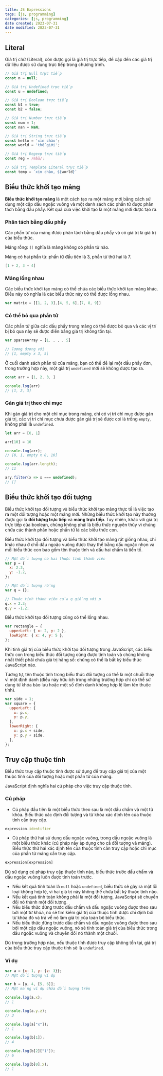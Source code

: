 ```yaml
---
title: JS Expressions
tags: [js, programming]
categories: [js, programming]
date created: 2023-07-31
date modified: 2023-07-31
---
```


## Literal

Giá trị chữ (Literal), còn được gọi là giá trị trực tiếp, đề cập đến các giá trị dữ liệu được sử dụng trực tiếp trong chương trình.

```js
// Giá trị Null trực tiếp
const n = null;

// Giá trị Undefined trực tiếp
const u = undefined;

// Giá trị Boolean trực tiếp
const b1 = true;
const b2 = false;

// Giá trị Number trực tiếp
const num = 1;
const nan = NaN;

// Giá trị String trực tiếp
const hello = 'xin chào';
const world = 'thế giới';

// Giá trị Regexp trực tiếp
const reg = /mẫu/;

// Giá trị Template Literal trực tiếp
const temp = `xin chào, ${world}`
```

## Biểu thức khởi tạo mảng

**Biểu thức khởi tạo mảng** là một cách tạo ra một mảng mới bằng cách sử dụng một cặp dấu ngoặc vuông và một danh sách các phần tử được phân tách bằng dấu phẩy. Kết quả của việc khởi tạo là một mảng mới được tạo ra.

### Phân tách bằng dấu phẩy

Các phần tử của mảng được phân tách bằng dấu phẩy và có giá trị là giá trị của biểu thức.

Mảng rỗng: `[]` nghĩa là mảng không có phần tử nào.

Mảng có hai phần tử: phần tử đầu tiên là 3, phần tử thứ hai là 7.

```js
[1 + 2, 3 + 4]
```

### Mảng lồng nhau

Các biểu thức khởi tạo mảng có thể chứa các biểu thức khởi tạo mảng khác. Điều này có nghĩa là các biểu thức này có thể được lồng nhau.

```js
var matrix = [[1, 2, 3],[4, 5, 6],[7, 8, 9]]
```

### Có thể bỏ qua phần tử

Các phần tử giữa các dấu phẩy trong mảng có thể được bỏ qua và các vị trí bị bỏ qua này sẽ được điền bằng giá trị không tồn tại.

```js
var sparseArray = [1, , , , 5]

// Tương đương với
// [1, empty x 3, 5]
```

Ở cuối danh sách phần tử của mảng, bạn có thể để lại một dấu phẩy đơn, trong trường hợp này, một giá trị `undefined` mới sẽ không được tạo ra.

```js
const arr = [1, 2, 3, ]

console.log(arr)
// [1, 2, 3]
````

### Gán giá trị theo chỉ mục

Khi gán giá trị cho một chỉ mục trong mảng, chỉ có vị trí chỉ mục được gán giá trị, các vị trí chỉ mục chưa được gán giá trị sẽ được coi là trống `empty`, không phải là `undefined`.

```js
let arr = [0, 1]

arr[10] = 10

console.log(arr);
// [0, 1, empty x 8, 10]

console.log(arr.length);
// 11

ary.filter(x => x === undefined);
// []
```

## Biểu thức khởi tạo đối tượng

Biểu thức khởi tạo đối tượng và biểu thức khởi tạo mảng thực tế là việc tạo ra một đối tượng hoặc một mảng mới. Những biểu thức khởi tạo này thường được gọi là **đối tượng trực tiếp** và **mảng trực tiếp**. Tuy nhiên, khác với giá trị trực tiếp của boolean, chúng không phải là biểu thức nguyên thủy vì chúng chứa các thành phần hoặc phần tử là các biểu thức con.

Biểu thức khởi tạo đối tượng và biểu thức khởi tạo mảng rất giống nhau, chỉ khác nhau ở chỗ dấu ngoặc vuông được thay thế bằng dấu ngoặc nhọn và mỗi biểu thức con bao gồm tên thuộc tính và dấu hai chấm là tiền tố.

```js
// Một đối tượng có hai thuộc tính thành viên
var p = {
  x: 2.3,
  y: -1.2,
};

// Một đối tượng rỗng
var q = {};

// Thuộc tính thành viên của q giống với p
q.x = 2.3;
q.y = -1.2;
```

Biểu thức khởi tạo đối tượng cũng có thể lồng nhau.

```js
var rectangle = {
  upperLeft: { x: 2, y: 2 },
  lowRight: { x: 4, y: 5 },
};
```

Khi tính giá trị của biểu thức khởi tạo đối tượng trong JavaScript, các biểu thức con trong biểu thức đối tượng cũng được tính toán và chúng không nhất thiết phải chứa giá trị hằng số: chúng có thể là bất kỳ biểu thức JavaScript nào.

Tương tự, tên thuộc tính trong biểu thức đối tượng có thể là một chuỗi thay vì một định danh (điều này hữu ích trong những trường hợp chỉ có thể sử dụng từ khóa bảo lưu hoặc một số định danh không hợp lệ làm tên thuộc tính).

```js
var side = 1;
var square = {
  upperLeft: {
    x: p.x,
    y: p.y,
  },
  lowerRight: {
    x: p.x + side,
    y: p.y + side,
  },
};
```

## Truy cập thuộc tính

Biểu thức truy cập thuộc tính được sử dụng để truy cập giá trị của một thuộc tính của đối tượng hoặc một phần tử của mảng.

JavaScript định nghĩa hai cú pháp cho việc truy cập thuộc tính.

### Cú pháp

- Cú pháp đầu tiên là một biểu thức theo sau là một dấu chấm và một từ khóa. Biểu thức xác định đối tượng và từ khóa xác định tên của thuộc tính cần truy cập.

```js
expression.identifier
```

- Cú pháp thứ hai sử dụng dấu ngoặc vuông, trong dấu ngoặc vuông là một biểu thức khác (cú pháp này áp dụng cho cả đối tượng và mảng). Biểu thức thứ hai xác định tên của thuộc tính cần truy cập hoặc chỉ mục của phần tử mảng cần truy cập.

```js
expression[expression]
```

Dù sử dụng cú pháp truy cập thuộc tính nào, biểu thức trước dấu chấm và dấu ngoặc vuông luôn được tính toán trước.

- Nếu kết quả tính toán là `null` hoặc `undefined`, biểu thức sẽ gây ra một lỗi loại không hợp lệ, vì hai giá trị này không thể chứa bất kỳ thuộc tính nào.
- Nếu kết quả tính toán không phải là một đối tượng, JavaScript sẽ chuyển đổi nó thành một đối tượng.
- Nếu biểu thức đứng trước dấu chấm và dấu ngoặc vuông được theo sau bởi một từ khóa, nó sẽ tìm kiếm giá trị của thuộc tính được chỉ định bởi từ khóa đó và trả về nó làm giá trị của toàn bộ biểu thức.
- Nếu biểu thức đứng trước dấu chấm và dấu ngoặc vuông được theo sau bởi một cặp dấu ngoặc vuông, nó sẽ tính toán giá trị của biểu thức trong dấu ngoặc vuông và chuyển đổi nó thành một chuỗi.

Dù trong trường hợp nào, nếu thuộc tính được truy cập không tồn tại, giá trị của biểu thức truy cập thuộc tính sẽ là `undefined`.

### Ví dụ

```js
var a = {x: 1, y: {z: 3}};
// Một đối tượng ví dụ

var b = [a, 4, [5, 6]];
// Một mảng ví dụ chứa đối tượng trên

console.log(a.x);
// 1

console.log(a.y.z);
// 3

console.log(a["x"]);
// 1

console.log(b[1]);
// 4

console.log(b[2]["1"]);
// 6

console.log(b[0].x);
// 1
```
